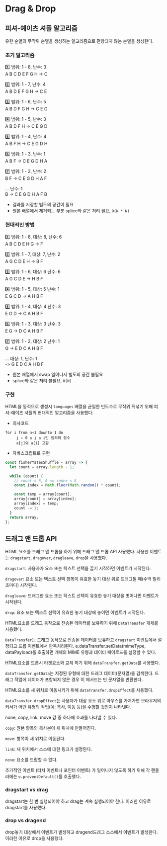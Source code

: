 # Drag & Drop

## 피셔-예이츠 셔플 알고리즘

유한 순열의 무작위 순열을 생성하는 알고리즘으로 편향되지 않는 순열을 생성한다.

### 초기 알고리즘

1️⃣ 범위: 1 - 8, 난수: 3  
A B C D E F G H -> C

2️⃣ 범위: 1 - 7, 난수: 4  
A B D E F G H -> C E

3️⃣ 범위: 1 - 6, 난수: 5  
A B D F G H -> C E G

4️⃣ 범위: 1 - 5, 난수: 3  
A B D F H -> C E G D

5️⃣ 범위: 1 - 4, 난수: 4  
A B F H -> C E G D H

6️⃣ 범위: 1 - 3, 난수: 1  
A B F -> C E G D H A

7️⃣ 범위: 1 - 2, 난수: 2  
B F -> C E G D H A F

... 난수: 1  
B -> C E G D H A F B

- 결과를 저장할 별도의 공간이 필요
- 원본 배열에서 제거되는 부분 splice와 같은 처리 필요, `O(N * N)`

### 현대적인 방법

1️⃣ 범위: 1 - 8, 대상: 8, 난수: 6  
A B C D E H G -> F

2️⃣ 범위: 1 - 7, 대상: 7, 난수: 2  
A G C D E H -> B F

3️⃣ 범위: 1 - 6, 대상: 6 난수: 6  
A G C D E -> H B F

4️⃣ 범위: 1 - 5, 대상: 5 난수: 1  
E G C D -> A H B F

5️⃣ 범위: 1 - 4, 대상: 4 난수: 3  
E G D -> C A H B F

6️⃣ 범위: 1 - 3, 대상: 3 난수: 3  
E G -> D C A H B F

7️⃣ 범위: 1 - 2, 대상: 2 난수: 1  
G -> E D C A H B F

... 대상: 1, 난수: 1  
-> G E D C A H B F

- 원본 배열에서 swap 일어나서 별도의 공간 불필요
- splice와 같은 처리 불필요, `O(N)`

### 구현

HTML을 동적으로 생성시 `languages` 배열을 균일한 빈도수로 무작위 뒤섞기 위해 피셔-예이츠 셔플의 현대적인 알고리즘을 사용했다.

- 의사코드

```
for i from n−1 downto 1 do
     j ← 0 ≤ j ≤ i인 임의의 정수
     a[j]와 a[i] 교환
```

- 자바스크립트로 구현

```js
const fisherYatesShuffle = array => {
  let count = array.length - 1;

  while (count) {
    // count = 8, 0 <= index < 8
    const index = Math.floor(Math.random() * count);

    const temp = array[count];
    array[count] = array[index];
    array[index] = temp;
    count -= 1;
  }
  return array;
};
```

## 드래그 앤 드롭 API

HTML 요소를 드래그 앤 드롭을 하기 위해 드래그 앤 드롭 API 사용했다.
사용한 이벤트는 `dragstart`, `dragover`, `dragleave`, `drop`을 사용했다.

`dragstart`: 사용자가 요소 또는 텍스트 선택을 끌기 시작하면 이벤트가 시작된다.

`dragover`: 요소 또는 텍스트 선택 항목이 유효한 놓기 대상 위로 드래그될 때(수백 밀리초마다) 시작된다.

`dragleave`: 드래그한 요소 또는 텍스트 선택이 유효한 놓기 대상을 벗어나면 이벤트가 시작된다.

`drop`: 요소 또는 텍스트 선택이 유효한 놓기 대상에 놓이면 이벤트가 시작된다.

HTML요소를 드래그 동작으로 전송된 데이터를 보유하기 위해 `DataTransfer` 개체를 사용했다.

`DataTransfer`는 드래그 동작으로 전송된 데이터를 보유하고 `dragstart` 이벤트에서 설정되고 드롭 이벤트에서 판독처리된다.
e.dataTransfer.setData(mimeType, dataPayload)를 호출하면 개체의 MIME 유형과 데이터 페이로드를 설정할 수 있다.

HTML요소를 드롭시 타겟요소와 교체 하기 위해 `dataTransfer.getData`를 사용했다.

`dataTransfer.getData`는 지정된 유형에 대한 드래그 데이터(문자열)를 검색한다. 드래그 작업에 데이터가 포함되지 않은 경우 이 메서드는 빈 문자열을 반환한다.

HTML요소를 새 위치로 이동시키기 위해 `dataTransfer.dropEffect`를 사용했다.

`dataTransfer.dropEffect`는 사용자가 대상 요소 위로 마우스를 가져가면 브라우저의 커서가 어떤 유형의 작업(예: 복사, 이동 등)을 수행할 것인지 나타낸다.

none, copy, link, move 값 중 하나에 효과를 나타낼 수 있다.

`copy`: 원본 항목의 복사본이 새 위치에 만들어진다.

`move`: 항목이 새 위치로 이동된다.

`link`: 새 위치에서 소스에 대한 링크가 설정된다.

`none`: 요소를 드랍할 수 없다.

추가적인 이벤트 (터치 이벤트나 포인터 이벤트) 가 일어나지 않도록 하기 위해 각 핸들러에는 `e.preventDefault()`를 호출했다.

### dragstart vs drag

dragstart는 한 번 실행되어야 하고 drag는 계속 실행되어야 한다.
이러한 이유로 dragstart를 사용했다.

### drop vs dragend

drop놓기 대상에서 이벤트가 발생하고 dragend드래그 소스에서 이벤트가 발생한다.
이러한 이유로 drop을 사용했다.
